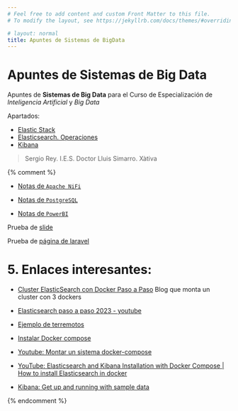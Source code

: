 ```yaml
---
# Feel free to add content and custom Front Matter to this file.
# To modify the layout, see https://jekyllrb.com/docs/themes/#overriding-theme-defaults

# layout: normal
title: Apuntes de Sistemas de BigData
---
```


# Apuntes de **Sistemas de Big Data**

Apuntes de **Sistemas de Big Data**  para el Curso de Especialización de *Inteligencia Artificial* y *Big Data*

Apartados:

- [Elastic Stack](./elastic_stack/)
- [Elasticsearch. Operaciones](./elasticsearch/)
- [Kibana]()


>Sergio Rey.
>I.E.S. Doctor Lluis Simarro.
>Xàtiva


{% comment %} 

- [Notas de `Apache NiFi`](./nifi/)
- [Notas de `PostgreSQL`](./postgres/)

- [Notas de `PowerBI`](./powerbi/)

Prueba de [slide](./md/es/slides/00.html)

Prueba de [página de laravel](./md/es/00.md)




# 5. Enlaces interesantes: 

 - [Cluster ElasticSearch con Docker Paso a Paso](https://www.albertcoronado.com/2020/10/01/cluster-elasticsearch-con-docker-paso-a-paso/)
Blog que monta un cluster con 3 dockers

- [Elasticsearch paso a paso 2023 - youtube](https://www.youtube.com/watch?v=dl8DSgq0y3Y&list=PLlNuLwK_vaGND4FMd7E55kM8JG7JpCgA0&index=3)

- [Ejemplo de terremotos](https://github.com/elastic/examples/tree/master/Exploring%20Public%20Datasets/earthquakes)

- [Instalar Docker compose](https://www.digitalocean.com/community/tutorials/how-to-install-and-use-docker-compose-on-ubuntu-22-04)

- [Youtube: Montar un sistema docker-compose](https://www.youtube.com/watch?v=cC3spQXQKcQ)
- [YouTube: Elasticsearch and Kibana Installation with Docker Compose | How to install Elasticsearch in docker](https://www.youtube.com/watch?v=UiJF5KFXE7U) 

- [Kibana: Get up and running with sample data](https://www.elastic.co/guide/en/kibana/8.12/get-started.html#gs-get-data-into-kibana)



{% endcomment %}
